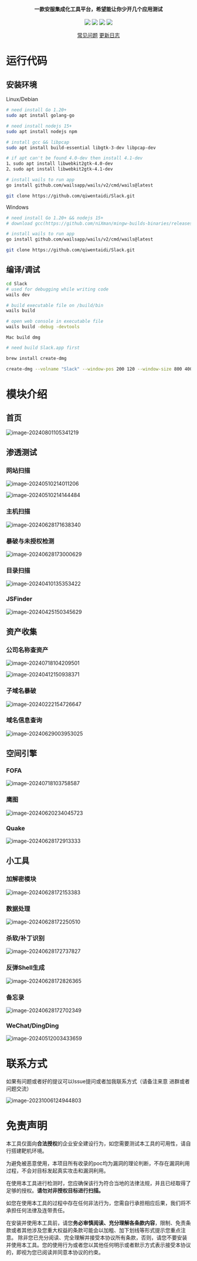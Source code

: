 <h4 align="center">一款安服集成化工具平台，希望能让你少开几个应用测试</h4>

<p align="center">
<img src="https://img.shields.io/github/go-mod/go-version/qiwentaidi/Slack?filename=go.mod">
<img src="https://img.shields.io/badge/wails-v2.9.1-blue">
<a href="https://github.com/qiwentaidi/Slack/releases/"><img src="https://img.shields.io/github/v/release/qiwentaidi/Slack"></a>
<a href="https://github.com/qiwentaidi/Slack/releases/"><img src="https://img.shields.io/github/downloads/qiwentaidi/Slack/total"></a>
</p>
<p align="center">
<a href="https://github.com/qiwentaidi/Slack/wiki/%E5%B8%B8%E8%A7%81%E9%97%AE%E9%A2%98">常见问题</a>
<a href="https://github.com/qiwentaidi/Slack/wiki/%E6%9B%B4%E6%96%B0%E6%97%A5%E5%BF%97">更新日志</a>
</p>



# 运行代码

## 安装环境

Linux/Debian

```sh
# need install Go 1.20+
sudo apt install golang-go

# need install nodejs 15+
sudo apt install nodejs npm

# install gcc && libpcap
sudo apt install build-essential libgtk-3-dev libpcap-dev 

# if apt can't be found 4.0-dev then install 4.1-dev
1、sudo apt install libwebkit2gtk-4.0-dev
2、sudo apt install libwebkit2gtk-4.1-dev

# install wails to run app
go install github.com/wailsapp/wails/v2/cmd/wails@latest

git clone https://github.com/qiwentaidi/Slack.git
```

Windows

```sh
# need install Go 1.20+ && nodejs 15+
# download gcc(https://github.com/niXman/mingw-builds-binaries/releases) and configure environment variables

# install wails to run app
go install github.com/wailsapp/wails/v2/cmd/wails@latest

git clone https://github.com/qiwentaidi/Slack.git
```

## 编译/调试

``````sh
cd Slack
# used for debugging while writing code
wails dev 

# build executable file on /build/bin
wails build

# open web console in executable file
wails build -debug -devtools
``````

`Mac build dmg`

``````sh
# need build Slack.app first

brew install create-dmg

create-dmg --volname "Slack" --window-pos 200 120 --window-size 800 400 --icon-size 100  --icon "Slack.app" 200 190 --app-drop-link 600 185 --hide-extension "Slack.app" --volicon build/bin/Slack.app/Contents/Resources/iconfile.icns  "Slack.dmg" build/bin/Slack.app
``````

# 模块介绍

## 首页

![image-20240801105341219](assets/image-20240801105341219.png)

## 渗透测试

### 网站扫描

![image-20240510214011206](assets/image-20240510214011206.png)

![image-20240510214144484](assets/image-20240510214144484.png)

### 主机扫描

![image-20240628171638340](assets/image-20240628171638340.png)

### 暴破与未授权检测

![image-20240628173000629](assets/image-20240628173000629.png)

### 目录扫描

![image-20240410135353422](assets/image-20240410135353422.png)

### JSFinder

![image-20240425150345629](assets/image-20240425150345629.png)

## 资产收集

### 公司名称查资产

![image-20240718104209501](assets/image-20240718104209501.png)

![image-20240412150938371](assets/image-20240412150938371.png)

### 子域名暴破

![image-20240222154726647](assets/image-20240222154726647.png)

### 域名信息查询

![image-20240629003953025](assets/image-20240629003953025.png)

## 空间引擎

### FOFA

![image-20240718103758587](assets/image-20240718103758587.png)

### 鹰图

![image-20240620234045723](assets/image-20240620234045723.png)

### Quake

![image-20240628172913333](assets/image-20240628172913333.png)

## 小工具

### 加解密模块

![image-20240628172153383](assets/image-20240628172153383.png)

### 数据处理

![image-20240628172250510](assets/image-20240628172250510.png)

### 杀软/补丁识别

![image-20240628172737827](assets/image-20240628172737827.png)

### 反弹Shell生成

![image-20240628172826365](assets/image-20240628172826365.png)

### 备忘录

![image-20240628172702349](assets/image-20240628172702349.png)

### WeChat/DingDing

![image-20240512003433659](assets/image-20240512003433659.png)

# 联系方式

如果有问题或者好的提议可以Issue提问或者加我联系方式（请备注来意 进群或者问题交流）

![image-20231006124944803](assets/image-20231006124944803.png)

# 免责声明

本工具仅面向**合法授权**的企业安全建设行为，如您需要测试本工具的可用性，请自行搭建靶机环境。

为避免被恶意使用，本项目所有收录的poc均为漏洞的理论判断，不存在漏洞利用过程，不会对目标发起真实攻击和漏洞利用。

在使用本工具进行检测时，您应确保该行为符合当地的法律法规，并且已经取得了足够的授权。**请勿对非授权目标进行扫描。**

如您在使用本工具的过程中存在任何非法行为，您需自行承担相应后果，我们将不承担任何法律及连带责任。

在安装并使用本工具前，请您**务必审慎阅读、充分理解各条款内容**，限制、免责条款或者其他涉及您重大权益的条款可能会以加粗、加下划线等形式提示您重点注意。 除非您已充分阅读、完全理解并接受本协议所有条款，否则，请您不要安装并使用本工具。您的使用行为或者您以其他任何明示或者默示方式表示接受本协议的，即视为您已阅读并同意本协议的约束。
